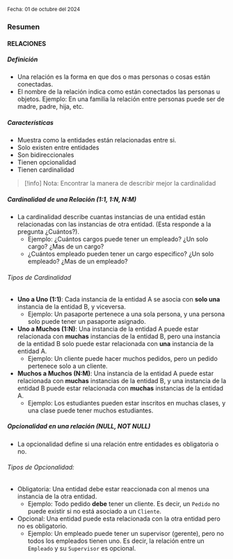 <sub>Fecha: 01 de octubre del 2024</sub>
### Resumen

#### RELACIONES
##### Definición

- Una relación es la forma en que dos o mas personas o cosas están conectadas. 
- El nombre de la relación indica como están conectados las personas u objetos. 
  Ejemplo: En una familia la relación entre personas puede ser de madre, padre, hija, etc.
##### Características

- Muestra como la entidades están relacionadas entre si. 
- Solo existen entre entidades
- Son bidireccionales
- Tienen opcionalidad 
- Tienen cardinalidad

>[!info] Nota: Encontrar la manera de describir mejor la cardinalidad
##### Cardinalidad de una Relación (1:1, 1:N, N:M)

- La cardinalidad describe cuantas instancias de una entidad están relacionadas con las instancias de otra entidad. (Esta responde a la pregunta ¿Cuántos?).
	- Ejemplo: ¿Cuántos cargos puede tener un empleado? ¿Un solo cargo? ¿Mas de un cargo?
	- ¿Cuántos empleado pueden tener un cargo especifico? ¿Un solo empleado? ¿Mas de un empleado?
###### Tipos de Cardinalidad
- **Uno a Uno (1:1)**: Cada instancia de la entidad A se asocia con **solo una** instancia de la entidad B, y viceversa.
	- Ejemplo: Un pasaporte pertenece a una sola persona, y una persona solo puede tener un pasaporte asignado.
- **Uno a Muchos (1:N)**: Una instancia de la entidad A puede estar relacionada con **muchas** instancias de la entidad B, pero una instancia de la entidad B solo puede estar relacionada con **una** instancia de la entidad A.
	- Ejemplo: Un cliente puede hacer muchos pedidos, pero un pedido pertenece solo a un cliente.
- **Muchos a Muchos (N:M)**: Una instancia de la entidad A puede estar relacionada con **muchas** instancias de la entidad B, y una instancia de la entidad B puede estar relacionada con **muchas** instancias de la entidad A.
	- Ejemplo: Los estudiantes pueden estar inscritos en muchas clases, y una clase puede tener muchos estudiantes.

##### Opcionalidad en una relación (NULL, NOT NULL)

- La opcionalidad define si una relación entre entidades es obligatoria o no. 
###### Tipos de Opcionalidad:
- Obligatoria: Una entidad debe estar reaccionada con al menos una instancia de la otra entidad.
	- Ejemplo: Todo pedido **debe** tener un cliente. Es decir, un `Pedido` no puede existir si no está asociado a un `Cliente`.
- Opcional: Una entidad puede esta relacionada con la otra entidad pero no es obligatorio.
	- Ejemplo: Un empleado puede tener un supervisor (gerente), pero no todos los empleados tienen uno. Es decir, la relación entre un `Empleado` y su `Supervisor` es opcional.